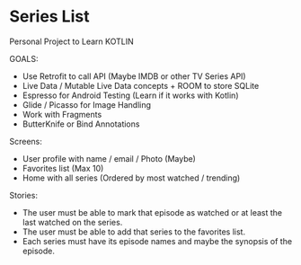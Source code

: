 # Series List

Personal Project to Learn KOTLIN

GOALS:
- Use Retrofit to call API (Maybe IMDB or other TV Series API)
- Live Data / Mutable Live Data concepts + ROOM to store SQLite
- Espresso for Android Testing (Learn if it works with Kotlin)
- Glide / Picasso for Image Handling
- Work with Fragments
- ButterKnife or Bind Annotations 

Screens:

- User profile with name / email / Photo (Maybe)
- Favorites list (Max 10)
- Home with all series (Ordered by most watched / trending)

Stories:

- The user must be able to mark that episode as watched or at least the last watched on the series.
- The user must be able to add that series to the favorites list.
- Each series must have its episode names and maybe the synopsis of the episode.
